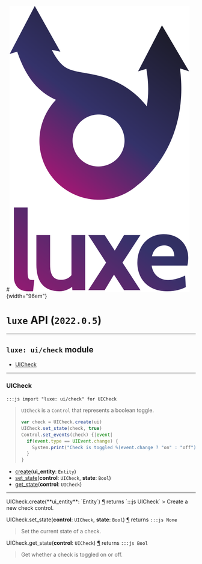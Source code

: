 #![](../../images/luxe-dark.svg){width="96em"}

# `luxe` API (`2022.0.5`)  


---

## `luxe: ui/check` module

- [UICheck](#uicheck)   

---

### UICheck
`:::js import "luxe: ui/check" for UICheck`
> `UICheck` is a `Control` that represents a boolean toggle.
> 
>   ```js
>   var check = UICheck.create(ui)
>   UICheck.set_state(check, true)
>   Control.set_events(check) {|event|
>     if(event.type == UIEvent.change) {
>       System.print("Check is toggled %(event.change ? "on" : "off")")
>     }
>   }
>   ```

- [create](#UICheck.create)(**ui_entity**: `Entity`)
- [set_state](#UICheck.set_state+2)(**control**: `UICheck`, **state**: `Bool`)
- [get_state](#UICheck.get_state)(**control**: `UICheck`)

<hr/>
<endpoint module="luxe: ui/check" class="UICheck" signature="create(ui_entity : Entity)"></endpoint>
<signature id="UICheck.create">UICheck.create(**ui_entity**: `Entity`)
<a class="headerlink" href="#UICheck.create" title="Permanent link">¶</a></signature>
<span class='api_ret'>returns</span> `:::js UICheck`
> Create a new check control.   

<endpoint module="luxe: ui/check" class="UICheck" signature="set_state(control : UICheck, state : Bool)"></endpoint>
<signature id="UICheck.set_state+2">UICheck.set_state(**control**: `UICheck`, **state**: `Bool`)
<a class="headerlink" href="#UICheck.set_state+2" title="Permanent link">¶</a></signature>
<span class='api_ret'>returns</span> `:::js None`
> Set the current state of a check.   

<endpoint module="luxe: ui/check" class="UICheck" signature="get_state(control : UICheck)"></endpoint>
<signature id="UICheck.get_state">UICheck.get_state(**control**: `UICheck`)
<a class="headerlink" href="#UICheck.get_state" title="Permanent link">¶</a></signature>
<span class='api_ret'>returns</span> `:::js Bool`
> Get whether a check is toggled on or off.   

